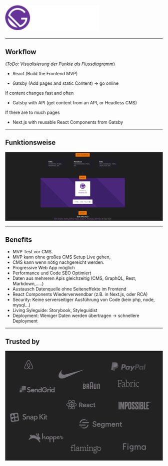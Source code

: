 
# <img src="./03-assets/Gatsby-Logo.svg" style="width: 300px;" alt="Gatsby Logo" />

---

## Workflow

(_ToDo: Visualisierung der Punkte als Flussdiagramm_)

- React (Build the Frontend MVP)

- Gatsby (Add pages and static Content) -> go online

If content changes fast and often

- Gatsby with API (get content from an API, or Headless CMS)

If there are to much pages

- Next.js with reusable React Components from Gatsby

---

## Funktionsweise

![Flowchrat Gatsby](./03-assets/flowchart-gatsby.png)

---

## Benefits

- MVP Test vor CMS.
- MVP kann ohne großes CMS Setup Live gehen,
- CMS kann wenn nötig nachgereicht werden.
- Progressive Web App möglich
- Performance und Code SEO Optimiert
- Daten aus mehreren Apis gleichzeitig (CMS, GraphQL, Rest, Markdown,.....)
- Austausch Datenquelle ohne Seiteneffekte im Frontend
- React Components Wiederverwendbar (z.B. in Next.js, oder RCA)
- Security: Keine serverseitiger Ausführung von Code (kein php, node, mysql...)
- Living Syleguide: Storybook, Styleguidist
- Deployment: Weniger Daten werden übertragen -> schnellere Deployment

---

## Trusted by

![trusted by](./03-assets/trustedBy.svg)
